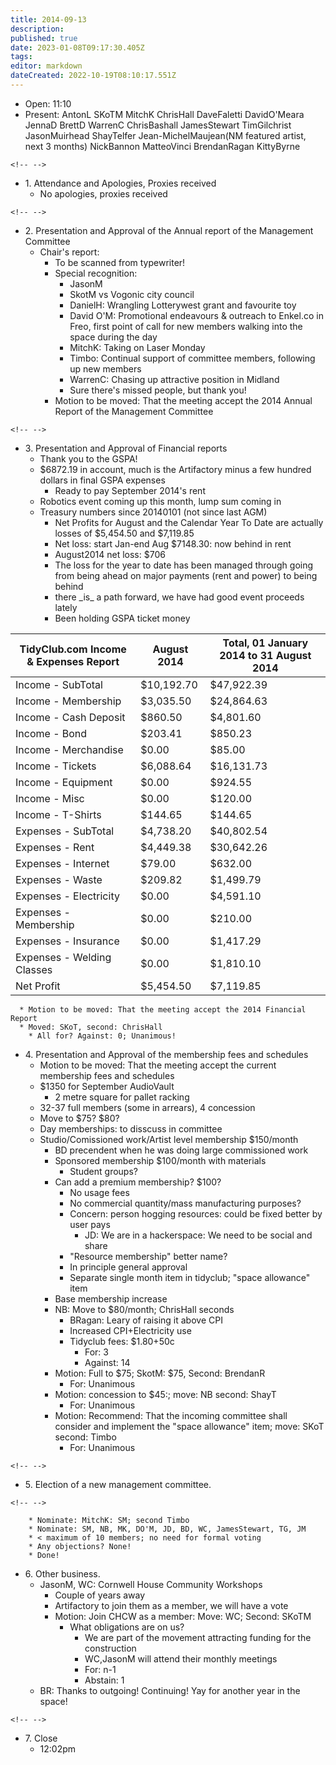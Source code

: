 ```yaml
---
title: 2014-09-13
description: 
published: true
date: 2023-01-08T09:17:30.405Z
tags: 
editor: markdown
dateCreated: 2022-10-19T08:10:17.551Z
---
```


-   Open: 11:10
-   Present: AntonL SKoTM MitchK ChrisHall DaveFaletti DavidO'Meara JennaD BrettD WarrenC ChrisBashall JamesStewart TimGilchrist JasonMuirhead ShayTelfer Jean-MichelMaujean(NM featured artist, next 3 months) NickBannon MatteoVinci BrendanRagan KittyByrne

```{=html}
<!-- -->
```
-   1\. Attendance and Apologies, Proxies received
    -   No apologies, proxies received

```{=html}
<!-- -->
```
-   2\. Presentation and Approval of the Annual report of the Management Committee
    -   Chair's report:
        -   To be scanned from typewriter!
        -   Special recognition:
            -   JasonM
            -   SkotM vs Vogonic city council
            -   DanielH: Wrangling Lotterywest grant and favourite toy
            -   David O'M: Promotional endeavours & outreach to Enkel.co in Freo, first point of call for new members walking into the space during the day
            -   MitchK: Taking on Laser Monday
            -   Timbo: Continual support of committee members, following up new members
            -   WarrenC: Chasing up attractive position in Midland
            -   Sure there's missed people, but thank you!
        -   Motion to be moved: That the meeting accept the 2014 Annual Report of the Management Committee

```{=html}
<!-- -->
```
-   3\. Presentation and Approval of Financial reports
    -   Thank you to the GSPA!
    -   \$6872.19 in account, much is the Artifactory minus a few hundred dollars in final GSPA expenses
        -   Ready to pay September 2014's rent
    -   Robotics event coming up this month, lump sum coming in
    -   Treasury numbers since 20140101 (not since last AGM)
        -   Net Profits for August and the Calendar Year To Date are actually losses of \$5,454.50 and \$7,119.85
        -   Net loss: start Jan-end Aug \$7148.30: now behind in rent
        -   August2014 net loss: \$706
        -   The loss for the year to date has been managed through going from being ahead on major payments (rent and power) to being behind
        -   there \_is\_ a path forward, we have had good event proceeds lately
        -   Been holding GSPA ticket money

| TidyClub.com Income & Expenses Report | August 2014 | Total, 01 January 2014 to 31 August 2014 |
|---------------------------------------|-------------|------------------------------------------|
| Income - SubTotal                     | \$10,192.70 | \$47,922.39                              |
| Income - Membership                   | \$3,035.50  | \$24,864.63                              |
| Income - Cash Deposit                 | \$860.50    | \$4,801.60                               |
| Income - Bond                         | \$203.41    | \$850.23                                 |
| Income - Merchandise                  | \$0.00      | \$85.00                                  |
| Income - Tickets                      | \$6,088.64  | \$16,131.73                              |
| Income - Equipment                    | \$0.00      | \$924.55                                 |
| Income - Misc                         | \$0.00      | \$120.00                                 |
| Income - T-Shirts                     | \$144.65    | \$144.65                                 |
| Expenses - SubTotal                   | \$4,738.20  | \$40,802.54                              |
| Expenses - Rent                       | \$4,449.38  | \$30,642.26                              |
| Expenses - Internet                   | \$79.00     | \$632.00                                 |
| Expenses - Waste                      | \$209.82    | \$1,499.79                               |
| Expenses - Electricity                | \$0.00      | \$4,591.10                               |
| Expenses - Membership                 | \$0.00      | \$210.00                                 |
| Expenses - Insurance                  | \$0.00      | \$1,417.29                               |
| Expenses - Welding Classes            | \$0.00      | \$1,810.10                               |
| Net Profit                            | \$5,454.50  | \$7,119.85                               |

      * Motion to be moved: That the meeting accept the 2014 Financial Report
      * Moved: SKoT, second: ChrisHall
        * All for? Against: 0; Unanimous!

-   4\. Presentation and Approval of the membership fees and schedules
    -   Motion to be moved: That the meeting accept the current membership fees and schedules
    -   \$1350 for September AudioVault
        -   2 metre square for pallet racking
    -   32-37 full members (some in arrears), 4 concession
    -   Move to \$75? \$80?
    -   Day memberships: to disscuss in committee
    -   Studio/Comissioned work/Artist level membership \$150/month
        -   BD precendent when he was doing large commissioned work
        -   Sponsored membership \$100/month with materials
            -   Student groups?
        -   Can add a premium membership? \$100?
            -   No usage fees
            -   No commercial quantity/mass manufacturing purposes?
            -   Concern: person hogging resources: could be fixed better by user pays
                -   JD: We are in a hackerspace: We need to be social and share
            -   "Resource membership" better name?
            -   In principle general approval
            -   Separate single month item in tidyclub; "space allowance" item
        -   Base membership increase
        -   NB: Move to \$80/month; ChrisHall seconds
            -   BRagan: Leary of raising it above CPI
            -   Increased CPI+Electricity use
            -   Tidyclub fees: \$1.80+50c
                -   For: 3
                -   Against: 14
        -   Motion: Full to \$75; SkotM: \$75, Second: BrendanR
            -   For: Unanimous
        -   Motion: concession to \$45:; move: NB second: ShayT
            -   For: Unanimous
        -   Motion: Recommend: That the incoming committee shall consider and implement the "space allowance" item; move: SKoT second: Timbo
            -   For: Unanimous

```{=html}
<!-- -->
```
-   5\. Election of a new management committee.

```{=html}
<!-- -->
```
        * Nominate: MitchK: SM; second Timbo
        * Nominate: SM, NB, MK, DO'M, JD, BD, WC, JamesStewart, TG, JM
        * < maximum of 10 members; no need for formal voting
        * Any objections? None!
        * Done!

-   6\. Other business.
    -   JasonM, WC: Cornwell House Community Workshops
        -   Couple of years away
        -   Artifactory to join them as a member, we will have a vote
        -   Motion: Join CHCW as a member: Move: WC; Second: SKoTM
            -   What obligations are on us?
                -   We are part of the movement attracting funding for the construction
                -   WC,JasonM will attend their monthly meetings
                -   For: n-1
                -   Abstain: 1
    -   BR: Thanks to outgoing! Continuing! Yay for another year in the space!

```{=html}
<!-- -->
```
-   7\. Close
    -   12:02pm
